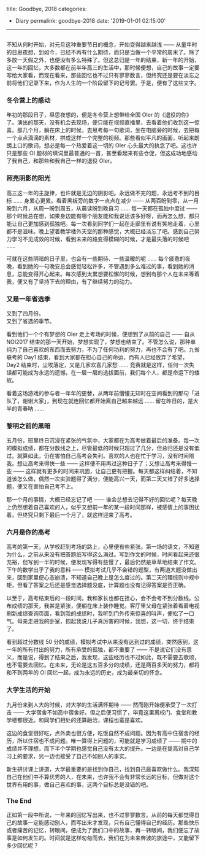 title: Goodbye, 2018
categories:
  - Diary
permalink: goodbye-2018
date: '2019-01-01 02:15:00'
---

<div style="width: 100%; text-align: center; "><div id="aplayer" class="aplayer" style="width: 100%; max-width: 550px; text-align: left; display: inline-block; background: #fff; "></div></div>

<style>.post .post-content .aplayer { margin-top: 20px; }</style>

<script>var ap = new APlayer({ element: document.getElementById('aplayer'), narrow: false, autoplay: false, preload: 'metadata', showlrc: 3, mutex: true, theme: '#615754', music: { title: '風の唄', author: '京都幻想剧团 + 凋叶棕', url: 'https://menci-oi.upyun.menci.memset0.cn/music/fzg/fzg.ogg', pic: 'https://menci-oi.upyun.menci.memset0.cn/music/fzg/fzg.jpg', lrc: '/music/fzg/fzg.lrc' } });</script>

不知从何时开始，对元旦这种重要节日的概念，开始变得越来越浅 —— 从童年时的日思夜想，到如今，已经不再有什么期待，而只是当做一个平常的周末了。除了多放一天假之外，也便没有多么特殊了。但这总归是一年的结束，新一年的开始，这一年的回忆，大多数都在前半年高三的生活中，那时候便想，自己的故事一定要写给大家看，而现在看来，那些回忆也不过只有寥寥数言，但终究还是要在淡忘之前将他们记录下来，作为人生的一个阶段留下的记号罢。于是，便有了这些文字。

<!-- more -->

### 冬令营上的感动
年初的那段日子，昼思夜想的，便是冬令营上想带给全国 OIer 的《退役的你》了。演出的那天，没有机会去现场，便只能在视频直播里，去看着他们收到这一惊喜。那几个月，躺在床上的时候，去思考每一句歌词，坐在电脑旁的时候，去把每一个点点滴滴的素材，拼成这样一个完整的视频。那些看似平凡的画面，听起来朗朗上口的歌词，想必是每一个热爱着这一切的 OIer 心头最大的执念了吧。这也许只是那些 OI 题材的填词里最普通的一首，甚至看起来有些仓促，但这成功地感动了我自己，和那些和我自己一样的退役 OIer。

### 照亮阴影的阳光
高三这一年的主旋律，也许就是无边的阴影吧。永远做不完的题，永远考不到的目标 …… 身累心更累。看着黑板旁的数字一点点在减少 —— 从两百盼到零，从一月盼到六月，从周一盼到周五，从晨读盼到晚自习 …… 每一天都在孤独中度过 —— 那个时候总在想，如果身边能有哪个朋友能和我说话该多好呀，而再怎么想，都只能让自己更加感到孤独吧。每一次看到同学们一起在走廊里有说有笑地走着，心里都不是滋味。晚上望着教学楼外天空的那种感觉，大概已经淡忘了吧。感到自己努力学习不见成效的时候，看到未来的路变得模糊的时候，才是最失落的时候吧 ……

可就在这些阴暗的日子里，也会有一些期待、一些温暖的呢 …… 每个疲惫的夜晚，看到她的一句晚安总会感觉轻松许多，不管遇到多么难过的事，看到她的消息，总能变得开心起来。每次感到太累想要松懈的时候，想到有那个人在未来等着我，便又有了坚持下去的理由，有了继续努力的动力。

### 又是一年省选季
又到了四月份。  
又到了省选的季节。

看到他们一个个有梦想的 OIer 走上考场的时候，便想到了从前的自己 —— 自从 NOI2017 结束的那一天开始，梦想实现了，梦想也结束了。不管怎么说，那种单纯为了自己喜欢的东西而去努力，不为了任何功利的努力，再也不会有了吧。九省联考的 Day1 结束，看到大家都在担心自己的命运，而有人已经放弃了希望，Day2 结束时，尘埃落定，又是几家欢喜几家愁 …… 竞赛就是这样，任何一次失误都可能成为永远的遗憾，在一层一层的选拔面前，我们每个人，都是命运下的蝼蚁。

看着这场游戏的参与者一年年的更替，从两年前懵懂无知时在空间看到的那句「进队了，谢谢大家」，到现在就连回忆都开始离自己越来越远 …… 留在昨日的，是大半的青春呐 ……

### 黎明之前的黑暗
五月份，班里终日沉浸在紧张的气氛中，大家都在为高考做着最后的准备。每一次的模拟成绩，都在分数线之上，尽管最低的时候只超过了几分，但总归还是没有低过。就算如此，仍在害怕自己高考会失利。喜欢的人也在忙于学习，没有时间陪我。想让高考来得快一些 —— 这样便不用再过这种日子了；又想让高考来得慢一些 —— 这样就有更多的时间来巩固，让自己更有把握。每天都这样纠结着，不知道该怎么做，偶然一次实验题得了满分，便能高兴一天，而第二天又错了好多选择题，便又在害怕自己考不上。

那一个月的事情，大概已经忘记了吧 —— 谁会总想去记得不好的回忆呢？每天晚上仍然想着自己喜欢的人，似乎又想前一年的某一段时间那样，被感情上的事困扰着。但终究只剩下最后一个月了，就这样迎来了高考。

### 六月是你的高考
高考的第一天，从学校赶到考场的路上，心里便有些紧张。第一场的语文，不知道为什么，之前从来没有把答题纸写得这么满过。写到作文的时候，时间看起来还很充裕，但写到一半的时候，便发现写得有些慢了，最后仍然是草草地结束了作文。下午的数学出乎了我的意料 —— 模拟考试几乎不会错的题型，有两道大题没做出来，回到家里便心态崩溃，不知道自己晚上是怎么度过的。第二天的理综则中规中矩，但看了答案之后还是感觉选择题没底，计算题也没有记得答案是否正确。

以至于，高考结束后的一段时间，我和家长也都在担心，会不会考不到分数线。公布成绩的那天，我甚是紧张，便躺在床上装作睡觉。客厅里父母在紧张着看着电视刷新成绩查询页面，看到我的成绩时，我听到门外传来惊喜的叫声，便松了一口气。母亲走进我的卧室，抱起我说儿子真厉害的时候，我想，这一切，终于结束了。

看到超过分数线 50 分的成绩，模拟考试中从来没有达到过的成绩，突然感到，这一年的所有付出的努力，所有承受的孤独，都不重要了 —— 不是说它们没有意义，而是说，得到了结果之后，我发现，这些经历也不过如此，既不需要去歌颂，也不需要去回忆。在未来，无论是这五百多分的成绩，还是两百多天的努力，都将和不到两年的 OI 回忆一起，成为永远的历史，成为最亲切的怀念。

### 大学生活的开始
九月份来到人大的时候，对大学的生活满怀期待 —— 然而刚开始便承受了一次打击 —— 大学宿舍不如高中宿舍好。但之后便习惯了，毕竟这里离校门、食堂和教学楼都很近。和同学们相处的还算融洽，课程也蛮是喜欢。

这边的食堂很好吃，点外卖也很方便，吃饭自然不成问题。因为有高中住宿舍的经历，所以住宿也不成问题。唯一算得上问题的，可能就是学习成绩了 —— 期中的成绩并不理想，而下半个学期也感觉自己没有太大的提升。一边是在提高对自己学习上的要求，另一边也接受了自己不如别人的事实。

新生研讨课上讲道，大学最重要的是找到你自己，找到自己最喜欢做什么。我深知自己在他们中不算优秀的人，在未来，也许我不会有非常长远的目标，但做对这个世界有用的事，做自己喜欢的事，这两个目标总是没错的吧。

### The End
正如第一段中所说，一年来的回忆写出来，也不过寥寥数言。从前的每天都觉得自己的故事一定能感动别人，而写出来才发现，只有自己懂得自己的经历。那些快乐或者痛苦的记忆，转眼间，便成为了我们口中的故事，再一转眼间，我们便忘了故事是如何发生的。时间就是这样匆匆而去，我们在为未来奔波的旅途中，又能留下多少回忆呢？
